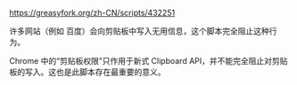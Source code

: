 https://greasyfork.org/zh-CN/scripts/432251

许多网站（例如 百度）会向剪贴板中写入无用信息，这个脚本完全阻止这种行为。

Chrome 中的“剪贴板权限”只作用于新式 Clipboard API，并不能完全阻止对剪贴板的写入。这也是此脚本存在最重要的意义。
